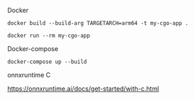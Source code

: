 Docker

```docker build --build-arg TARGETARCH=arm64 -t my-cgo-app .```

```docker run --rm my-cgo-app```

Docker-compose

```docker-compose up --build```

onnxruntime C

https://onnxruntime.ai/docs/get-started/with-c.html